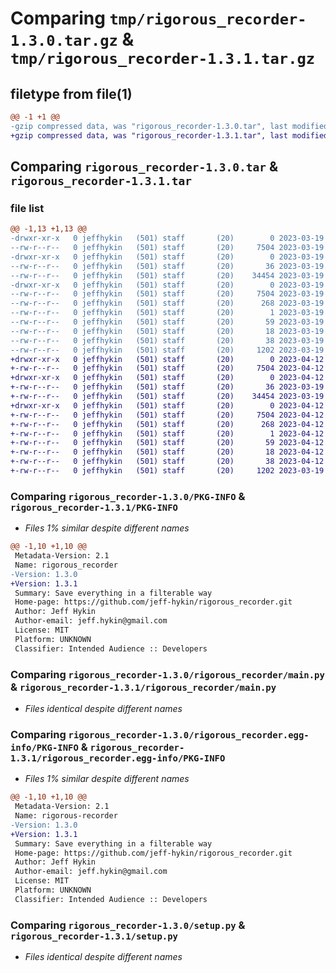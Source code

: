 # Comparing `tmp/rigorous_recorder-1.3.0.tar.gz` & `tmp/rigorous_recorder-1.3.1.tar.gz`

## filetype from file(1)

```diff
@@ -1 +1 @@
-gzip compressed data, was "rigorous_recorder-1.3.0.tar", last modified: Sun Mar 19 14:34:25 2023, max compression
+gzip compressed data, was "rigorous_recorder-1.3.1.tar", last modified: Wed Apr 12 13:55:06 2023, max compression
```

## Comparing `rigorous_recorder-1.3.0.tar` & `rigorous_recorder-1.3.1.tar`

### file list

```diff
@@ -1,13 +1,13 @@
-drwxr-xr-x   0 jeffhykin   (501) staff       (20)        0 2023-03-19 14:34:25.943583 rigorous_recorder-1.3.0/
--rw-r--r--   0 jeffhykin   (501) staff       (20)     7504 2023-03-19 14:34:25.943451 rigorous_recorder-1.3.0/PKG-INFO
-drwxr-xr-x   0 jeffhykin   (501) staff       (20)        0 2023-03-19 14:34:25.942621 rigorous_recorder-1.3.0/rigorous_recorder/
--rw-r--r--   0 jeffhykin   (501) staff       (20)       36 2023-03-19 13:33:17.000000 rigorous_recorder-1.3.0/rigorous_recorder/__init__.py
--rw-r--r--   0 jeffhykin   (501) staff       (20)    34454 2023-03-19 14:29:57.000000 rigorous_recorder-1.3.0/rigorous_recorder/main.py
-drwxr-xr-x   0 jeffhykin   (501) staff       (20)        0 2023-03-19 14:34:25.943283 rigorous_recorder-1.3.0/rigorous_recorder.egg-info/
--rw-r--r--   0 jeffhykin   (501) staff       (20)     7504 2023-03-19 14:34:25.000000 rigorous_recorder-1.3.0/rigorous_recorder.egg-info/PKG-INFO
--rw-r--r--   0 jeffhykin   (501) staff       (20)      268 2023-03-19 14:34:25.000000 rigorous_recorder-1.3.0/rigorous_recorder.egg-info/SOURCES.txt
--rw-r--r--   0 jeffhykin   (501) staff       (20)        1 2023-03-19 14:34:25.000000 rigorous_recorder-1.3.0/rigorous_recorder.egg-info/dependency_links.txt
--rw-r--r--   0 jeffhykin   (501) staff       (20)       59 2023-03-19 14:34:25.000000 rigorous_recorder-1.3.0/rigorous_recorder.egg-info/requires.txt
--rw-r--r--   0 jeffhykin   (501) staff       (20)       18 2023-03-19 14:34:25.000000 rigorous_recorder-1.3.0/rigorous_recorder.egg-info/top_level.txt
--rw-r--r--   0 jeffhykin   (501) staff       (20)       38 2023-03-19 14:34:25.943625 rigorous_recorder-1.3.0/setup.cfg
--rw-r--r--   0 jeffhykin   (501) staff       (20)     1202 2023-03-19 13:50:47.000000 rigorous_recorder-1.3.0/setup.py
+drwxr-xr-x   0 jeffhykin   (501) staff       (20)        0 2023-04-12 13:55:06.052296 rigorous_recorder-1.3.1/
+-rw-r--r--   0 jeffhykin   (501) staff       (20)     7504 2023-04-12 13:55:06.052157 rigorous_recorder-1.3.1/PKG-INFO
+drwxr-xr-x   0 jeffhykin   (501) staff       (20)        0 2023-04-12 13:55:06.051372 rigorous_recorder-1.3.1/rigorous_recorder/
+-rw-r--r--   0 jeffhykin   (501) staff       (20)       36 2023-03-19 13:33:17.000000 rigorous_recorder-1.3.1/rigorous_recorder/__init__.py
+-rw-r--r--   0 jeffhykin   (501) staff       (20)    34454 2023-03-19 14:29:57.000000 rigorous_recorder-1.3.1/rigorous_recorder/main.py
+drwxr-xr-x   0 jeffhykin   (501) staff       (20)        0 2023-04-12 13:55:06.051996 rigorous_recorder-1.3.1/rigorous_recorder.egg-info/
+-rw-r--r--   0 jeffhykin   (501) staff       (20)     7504 2023-04-12 13:55:05.000000 rigorous_recorder-1.3.1/rigorous_recorder.egg-info/PKG-INFO
+-rw-r--r--   0 jeffhykin   (501) staff       (20)      268 2023-04-12 13:55:05.000000 rigorous_recorder-1.3.1/rigorous_recorder.egg-info/SOURCES.txt
+-rw-r--r--   0 jeffhykin   (501) staff       (20)        1 2023-04-12 13:55:05.000000 rigorous_recorder-1.3.1/rigorous_recorder.egg-info/dependency_links.txt
+-rw-r--r--   0 jeffhykin   (501) staff       (20)       59 2023-04-12 13:55:05.000000 rigorous_recorder-1.3.1/rigorous_recorder.egg-info/requires.txt
+-rw-r--r--   0 jeffhykin   (501) staff       (20)       18 2023-04-12 13:55:05.000000 rigorous_recorder-1.3.1/rigorous_recorder.egg-info/top_level.txt
+-rw-r--r--   0 jeffhykin   (501) staff       (20)       38 2023-04-12 13:55:06.052337 rigorous_recorder-1.3.1/setup.cfg
+-rw-r--r--   0 jeffhykin   (501) staff       (20)     1202 2023-03-19 13:50:47.000000 rigorous_recorder-1.3.1/setup.py
```

### Comparing `rigorous_recorder-1.3.0/PKG-INFO` & `rigorous_recorder-1.3.1/PKG-INFO`

 * *Files 1% similar despite different names*

```diff
@@ -1,10 +1,10 @@
 Metadata-Version: 2.1
 Name: rigorous_recorder
-Version: 1.3.0
+Version: 1.3.1
 Summary: Save everything in a filterable way
 Home-page: https://github.com/jeff-hykin/rigorous_recorder.git
 Author: Jeff Hykin
 Author-email: jeff.hykin@gmail.com
 License: MIT
 Platform: UNKNOWN
 Classifier: Intended Audience :: Developers
```

### Comparing `rigorous_recorder-1.3.0/rigorous_recorder/main.py` & `rigorous_recorder-1.3.1/rigorous_recorder/main.py`

 * *Files identical despite different names*

### Comparing `rigorous_recorder-1.3.0/rigorous_recorder.egg-info/PKG-INFO` & `rigorous_recorder-1.3.1/rigorous_recorder.egg-info/PKG-INFO`

 * *Files 1% similar despite different names*

```diff
@@ -1,10 +1,10 @@
 Metadata-Version: 2.1
 Name: rigorous-recorder
-Version: 1.3.0
+Version: 1.3.1
 Summary: Save everything in a filterable way
 Home-page: https://github.com/jeff-hykin/rigorous_recorder.git
 Author: Jeff Hykin
 Author-email: jeff.hykin@gmail.com
 License: MIT
 Platform: UNKNOWN
 Classifier: Intended Audience :: Developers
```

### Comparing `rigorous_recorder-1.3.0/setup.py` & `rigorous_recorder-1.3.1/setup.py`

 * *Files identical despite different names*

